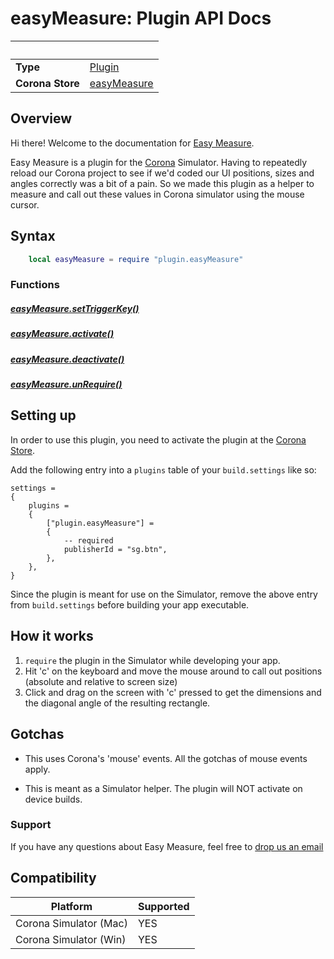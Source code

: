 # easyMeasure: Plugin API Docs

|                      | &nbsp; 
| -------------------- | ---------------------------------------------------------------
| __Type__             | [Plugin](https://docs.coronalabs.com/plugin/)
| __Corona Store__     | [easyMeasure](http://store.coronalabs.com/plugin/easyMeasure)



## Overview

Hi there! Welcome to the documentation for [Easy Measure](http://store.coronalabs.com/plugin/easyMeasure). 

Easy Measure is a plugin for the [Corona](https://coronalabs.com/products/corona-sdk/) Simulator. Having to repeatedly reload our Corona project to see if we'd coded our UI positions, sizes and angles correctly was a bit of a pain. So we made this plugin as a helper to measure and call out these values in Corona simulator using the mouse cursor. 


## Syntax
``````lua
	local easyMeasure = require "plugin.easyMeasure"

``````

### Functions

##### [easyMeasure.setTriggerKey()](setTriggerKey.markdown)

##### [easyMeasure.activate()](activate.markdown)

##### [easyMeasure.deactivate()](deactivate.markdown)

##### [easyMeasure.unRequire()](unRequire.markdown)



## Setting up

In order to use this plugin, you need to activate the plugin at the [Corona Store](http://store.coronalabs.com/plugin/easyMeasure).

Add the following entry into a `plugins` table of your `build.settings` like so:

``````
settings =
{
	plugins =
	{
		["plugin.easyMeasure"] =
		{
			-- required
			publisherId = "sg.btn",
		},
	},		
}
``````
Since the plugin is meant for use on the Simulator, remove the above entry from `build.settings` before building your app executable.

## How it works

1. `require` the plugin in the Simulator while developing your app. 
2. Hit 'c' on the keyboard and move the mouse around to call out positions (absolute and relative to screen size)
3. Click and drag on the screen with 'c' pressed to get the dimensions and the diagonal angle of the resulting rectangle.


## Gotchas

* This uses Corona's 'mouse' events. All the gotchas of mouse events apply. 

* This is meant as a Simulator helper. The plugin will NOT activate on device builds.


### Support

If you have any questions about Easy Measure, feel free to [drop us an email](mailto://info@btn.sg)


## Compatibility

| Platform                     | Supported
| ---------------------------- | ---------------------------- 
| Corona Simulator (Mac)       | YES
| Corona Simulator (Win)       | YES

